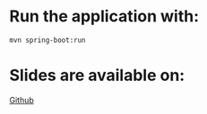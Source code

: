 # Run the application with:
`mvn spring-boot:run`

# Slides are available on: 
[Github](https://www.dropbox.com/s/hx90r1hvtndppsk/lottery-app-livecoding.pptx?dl=0)

